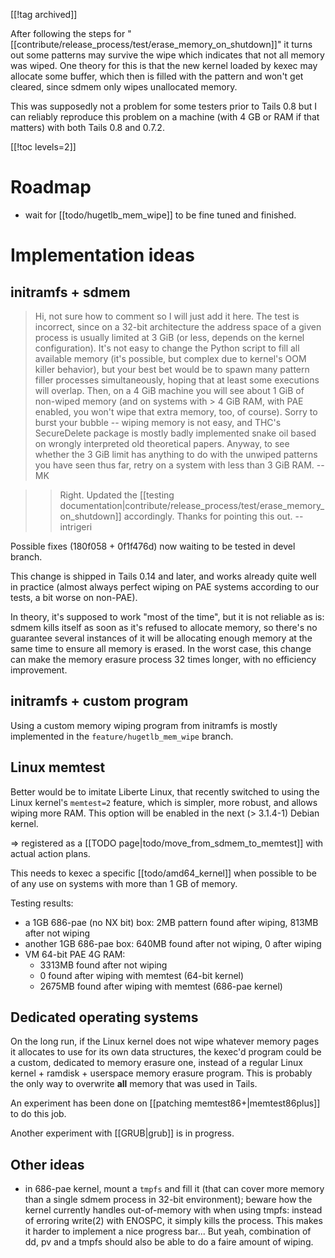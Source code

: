 [[!tag archived]]

After following the steps for "[[contribute/release_process/test/erase_memory_on_shutdown]]"
it turns out some patterns may survive the wipe which indicates that
not all memory was wiped. One theory for this is that the new kernel
loaded by kexec may allocate some buffer, which then is filled with
the pattern and won't get cleared, since sdmem only wipes unallocated
memory.

This was supposedly not a problem for some testers prior to Tails 0.8
but I can reliably reproduce this problem on a machine (with 4 GB or
RAM if that matters) with both Tails 0.8 and 0.7.2.

[[!toc levels=2]]

Roadmap
=======

* wait for [[todo/hugetlb_mem_wipe]] to be fine
  tuned and finished.

Implementation ideas
====================

initramfs + sdmem
-----------------

> Hi, not sure how to comment so I will just add it here. The test is
> incorrect, since on a 32-bit architecture the address space of a
> given process is usually limited at 3 GiB (or less, depends on the
> kernel configuration). It's not easy to change the Python script to
> fill all available memory (it's possible, but complex due to
> kernel's OOM killer behavior), but your best bet would be to spawn
> many pattern filler processes simultaneously, hoping that at least
> some executions will overlap. Then, on a 4 GiB machine you will see
> about 1 GiB of non-wiped memory (and on systems with > 4 GiB RAM,
> with PAE enabled, you won't wipe that extra memory, too, of course).
> Sorry to burst your bubble -- wiping memory is not easy, and THC's
> SecureDelete package is mostly badly implemented snake oil based on
> wrongly interpreted old theoretical papers. Anyway, to see whether
> the 3 GiB limit has anything to do with the unwiped patterns you
> have seen thus far, retry on a system with less than 3 GiB RAM. --MK

>> Right. Updated the [[testing
>> documentation|contribute/release_process/test/erase_memory_on_shutdown]]
>> accordingly. Thanks for pointing this out. --intrigeri

Possible fixes (180f058 + 0f1f476d) now waiting to be tested in devel branch.

This change is shipped in Tails 0.14 and later, and works already
quite well in practice (almost always perfect wiping on PAE systems
according to our tests, a bit worse on non-PAE).

In theory, it's supposed to work "most of the time", but it is not
reliable as is:  sdmem kills itself as soon as it's refused to
allocate memory, so there's no guarantee several instances of it will
be allocating enough memory at the same time to ensure all memory is
erased. In the worst case, this change can make the memory erasure
process 32 times longer, with no efficiency improvement.

initramfs + custom program
--------------------------

Using a custom memory wiping program from initramfs is mostly
implemented in the `feature/hugetlb_mem_wipe` branch.

Linux memtest
-------------

Better would be to imitate Liberte Linux, that recently switched to
using the Linux kernel's `memtest=2` feature, which is simpler, more
robust, and allows wiping more RAM. This option will be
enabled in the next (> 3.1.4-1) Debian kernel.

=> registered as a [[TODO page|todo/move_from_sdmem_to_memtest]] with
actual action plans.

This needs to kexec a specific [[todo/amd64_kernel]] when possible to
be of any use on systems with more than 1 GB of memory.

Testing results:

* a 1GB 686-pae (no NX bit) box: 2MB pattern found after wiping, 813MB
  after not wiping
* another 1GB 686-pae box: 640MB found after not wiping, 0 after
  wiping
* VM 64-bit PAE 4G RAM:
  - 3313MB found after not wiping
  - 0 found after wiping with memtest (64-bit kernel)
  - 2675MB found after wiping with memtest (686-pae kernel)

Dedicated operating systems
---------------------------

On the long run, if the Linux kernel does not wipe whatever memory
pages it allocates to use for its own data structures, the kexec'd
program could be a custom, dedicated to memory erasure one, instead
of a regular Linux kernel + ramdisk + userspace memory erasure
program. This is probably the only way to overwrite **all** memory
that was used in Tails.

An experiment has been done on [[patching memtest86+|memtest86plus]]
to do this job.

Another experiment with [[GRUB|grub]] is in progress.

Other ideas
-----------

* in 686-pae kernel, mount a `tmpfs` and fill it (that can cover more
  memory than a single sdmem process in 32-bit environment); beware
  how the kernel currently handles out-of-memory with when using
  tmpfs: instead of erroring write(2) with ENOSPC, it simply kills the
  process. This makes it harder to implement a nice progress bar...
  But yeah, combination of dd, pv and a tmpfs should also be able to
  do a faire amount of wiping.
